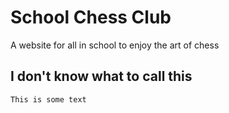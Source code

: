 # School Chess Club
A website for all in school to enjoy the art of chess

## I don't know what to call this
`This is some text`